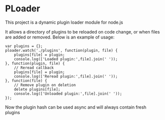 PLoader
=======

This project is a dynamic plugin loader module for node.js

It allows a directory of plugins to be reloaded on code change, or when files
are added or removed. Below is an example of usage:

    var plugins = {};
    ploader.watch('./plugins', function(plugin, file) {
        plugins[file] = plugin;
        console.log(['Loaded plugin:',file].join(' '));
    }, function(plugin, file) {
        // Reread callback
        plugins[file] = plugin;
        console.log(['Reread plugin:',file].join(' '));
    }, function(file) {
        // Remove plugin on deletion
        delete plugins[file];
        console.log(['Unloaded plugin:',file].join(' '));
    });

Now the plugin hash can be used async and will always contain fresh plugins